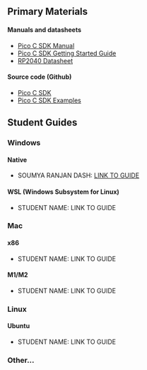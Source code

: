 ## Primary Materials
#### Manuals and datasheets
- [Pico C SDK Manual](https://datasheets.raspberrypi.com/pico/raspberry-pi-pico-c-sdk.pdf)
- [Pico C SDK Getting Started Guide](https://datasheets.raspberrypi.com/pico/getting-started-with-pico.pdf)
- [RP2040 Datasheet](https://datasheets.raspberrypi.com/rp2040/rp2040-datasheet.pdf)

#### Source code (Github)
- [Pico C SDK](https://github.com/raspberrypi/pico-sdk)
- [Pico C SDK Examples](https://github.com/raspberrypi/pico-examples)

## Student Guides

### Windows
#### Native
- SOUMYA RANJAN DASH: [LINK TO GUIDE](https://github.com/unlim-int-soumya/-Lab-2-SETUP-GUIDE/blob/main/README.md)
#### WSL (Windows Subsystem for Linux)
- STUDENT NAME: LINK TO GUIDE
### Mac
#### x86
- STUDENT NAME: LINK TO GUIDE
#### M1/M2
- STUDENT NAME: LINK TO GUIDE
### Linux
#### Ubuntu
- STUDENT NAME: LINK TO GUIDE
### Other...
